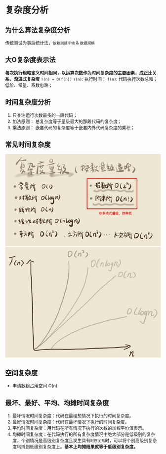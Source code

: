 # 复杂度分析

## 为什么算法复杂度分析
传统测试为事后统计法，`依赖测试环境` & `数据规模`

## 大O复杂度表示法
**每次执行粗略定义时间相同，以运算次数作为时间复杂度的主要因素，成正比关系，渐进式复杂度**
`T(n) = O(f(n))`
`T(n)`: 执行时间；
`f(n)`: 代码执行次数总和；
低阶、常量、系数忽略；

## 时间复杂度分析
1. 只关注运行次数最多的一段代码；
2. 加法原则： 总复杂度等于量级最大的那段代码的复杂度；
3. 乘法原则： 嵌套代码的复杂度等于嵌套内外代码复杂度的乘积；

## 常见时间复杂度
![](media/15729670065218.jpg)
![](media/15729672937122.jpg)

## 空间复杂度
* 申请数组占用空间 O(n)



## 最坏、最好、平均、均摊时间复杂度
1. 最坏情况时间复杂度：代码在最理想情况下执行的时间复杂度。
2. 最好情况时间复杂度：代码在最坏情况下执行的时间复杂度。
3. 平均时间复杂度：用代码在所有情况下执行的次数的加权平均值表示。
4. 均摊时间复杂度：在代码执行的所有复杂度情况中绝大部分是低级别的复杂度，个别情况是高级别复杂度且发生具有`时序关系`时，可以将个别高级别复杂度均摊到低级别复杂度上。**基本上均摊结果就等于低级别复杂度。**